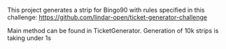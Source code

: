 This project generates a strip for Bingo90 with rules specified in this challenge: https://github.com/lindar-open/ticket-generator-challenge

Main method can be found in TicketGenerator.
Generation of 10k strips is taking under 1s
